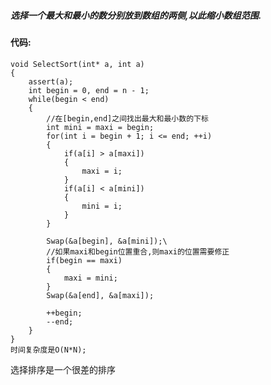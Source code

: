 ##### 选择一个最大和最小的数分别放到数组的两侧,以此缩小数组范围.
#### 代码:
    void SelectSort(int* a, int a)
    {
        assert(a);
        int begin = 0, end = n - 1;
        while(begin < end)
        {
            //在[begin,end]之间找出最大和最小数的下标
            int mini = maxi = begin;
            for(int i = begin + 1; i <= end; ++i)
            {
                if(a[i] > a[maxi])
                {
                    maxi = i;
                }
                if(a[i] < a[mini])
                {
                    mini = i;
                }
            }

            Swap(&a[begin], &a[mini]);\
            //如果maxi和begin位置重合,则maxi的位置需要修正
            if(begin == maxi)
            {
                maxi = mini;
            }
            Swap(&a[end], &a[maxi]);

            ++begin;
            --end;
        }
    }
    时间复杂度是O(N*N);
选择排序是一个很差的排序